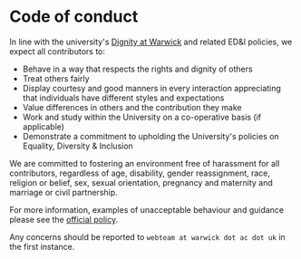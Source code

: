 Code of conduct
===============

In line with the university's [Dignity at Warwick](https://warwick.ac.uk/services/equalops/findsupport/dignityatwarwick) and related ED&I policies, we expect all contributors to:

- Behave in a way that respects the rights and dignity of others
- Treat others fairly
- Display courtesy and good manners in every interaction appreciating that individuals have different styles and expectations
- Value differences in others and the contribution they make
- Work and study within the University on a co-operative basis (if applicable)
- Demonstrate a commitment to upholding the University's policies on Equality, Diversity & Inclusion

We are committed to fostering an environment free of harassment for all contributors, regardless of age, disability, gender reassignment, race, religion or belief, sex, sexual orientation, pregnancy and maternity and marriage or civil partnership.

For more information, examples of unacceptable behaviour and guidance please see the [official policy](https://warwick.ac.uk/services/equalops/findsupport/dignityatwarwick/dignity_at_warwick_may_2019.pdf).

Any concerns should be reported to `webteam at warwick dot ac dot uk` in the first instance.
